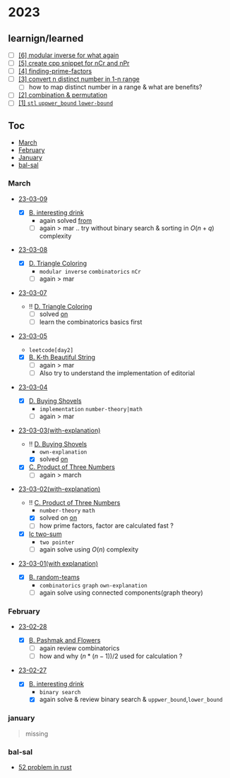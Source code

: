 # 2023

## learnign/learned

- [ ] [[6] modular inverse for what again](./notes/modular-inverse.md)
- [ ] [[5] create cpp snippet for nCr and nPr](./notes/nRc-nPr-in-cpp.md)
- [ ] [[4] finding-prime-factors](./notes/finding-prime-factors.md)
- [ ] [[3] convert n distinct number in 1-n range](./notes/distinct-nums-in-1-to-n.md)
  - [ ] how to map distinct number in a range & what are benefits?
- [ ] [[2] combination & permutation](./notes/combination-and-permutation.md)
- [ ] [[1] `stl` `uppwer_bound` `lower-bound`](./notes/algorithms-uppwer_bound-lowerbound.md)

## Toc

- [March](#March)
- [February](#February)
- [January](#january)
- [bal-sal](#bal-sal)

### March

- [23-03-09](23-03-09)

  - [x] [B. interesting drink](https://codeforces.com/problemset/problem/706/B)
    - again solved [from](23-02-27)
    - [ ] again > mar .. try without binary search & sorting in $O(n+q)$ complexity

- [23-03-08](23-03-08)

  - [x] [D. Triangle Coloring](https://codeforces.com/problemset/problem/1795/D)
    - `modular inverse` `combinatorics` `nCr`
    - [ ] again > mar

- [23-03-07](23-03-07)

  - !! [D. Triangle Coloring](https://codeforces.com/problemset/problem/1795/D)
    - [ ] solved [on](23-03-08)
    - [ ] learn the combinatorics basics first

- [23-03-05](23-03-05)

  - `leetcode[day2]`
  - [x] [B. K-th Beautiful String](https://codeforces.com/contest/1328/problem/B)
    - [ ] again > mar
    - [ ] Also try to understand the implementation of editorial

- [23-03-04](23-03-04)

  - [x] [D. Buying Shovels](https://codeforces.com/problemset/problem/1360/D)
    - `implementation` `number-theory|math`
    - [ ] again > mar

- [23-03-03(with-explanation)](23-03-03)

  - !! [D. Buying Shovels](https://codeforces.com/problemset/problem/1360/D)
    - `own-explanation`
    - [x] solved [on](23-03-04)
  - [x] [C. Product of Three Numbers](https://codeforces.com/contest/1294/problem/C)
    - [ ] again > march

- [23-03-02(with-explanation)](23-03-02)

  - !! [C. Product of Three Numbers](https://codeforces.com/contest/1294/problem/C)
    - `number-theory` `math`
    - [x] solved on [on](23-03-03)
    - [ ] how prime factors, factor are calculated fast ?
  - [x] [lc two-sum](https://leetcode.com/problems/two-sum/)
    - `two pointer`
    - [ ] again solve using $O(n)$ complexity

- [23-03-01(with explanation)](23-03-01)

  - [x] [B. random-teams](https://codeforces.com/contest/478/problem/B)
    - `combinatorics` `graph` `own-explanation`
    - [ ] again solve using connected components(graph theory)

### February

- [23-02-28](23-02-28)

  - [x] [B. Pashmak and Flowers](https://codeforces.com/problemset/problem/459/B)
    - [ ] again review combinatorics
    - [ ] how and why $(n*(n-1))/2$ used for calculation ?

- [23-02-27](23-02-27)

  - [x] [B. interesting drink](https://codeforces.com/problemset/problem/706/B)
    - `binary search`
    - [x] again solve & review binary search & `uppwer_bound`,`lower_bound`

### january

> missing

### bal-sal

- [52 problem in rust](./52-in-rust.md)

